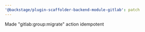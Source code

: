 ```yaml
---
'@backstage/plugin-scaffolder-backend-module-gitlab': patch
---
```


Made "gitlab:group:migrate" action idempotent
